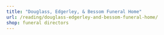 ```yaml
---
title: "Douglass, Edgerley, & Bessom Funeral Home"
url: /reading/douglass-edgerley-and-bessom-funeral-home/
shop: funeral directors
---
```

